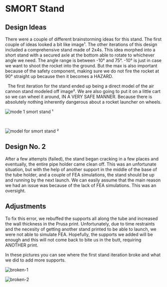 



# SMORT Stand
## Design Ideas


There were a couple of different brainstorming ideas for this stand. The first couple of ideas looked a bit like image¹. The other iterations of this design included a comprehensive stand made of 2x4s. This idea morphed into a short stand with a secured axle at the bottom able to rotate to whichever angle we need. The angle range is between -10° and 75°. -10° is just in case we want to shoot the rocket into the ground. But the max is also important because of the safety component, making sure we do not fire the rocket at 90° straight up because then it becomes a HAZARD. 


&nbsp;
The first iteration for the stand ended up being a direct model of the air cannon stand modeled off image². We are also going to put it on a little cart so we can wheel it around, IN A VERY SAFE MANNER. Because there is absolutely nothing inherently dangerous about a rocket launcher on wheels.

![mode 1 smort stand](https://github.com/Pweder69/SMORT/assets/112962114/2399ef9b-2cfa-4fbe-a669-7ecdeb2607ae)
¹

&nbsp;

![model for smort stand](https://github.com/Pweder69/SMORT/assets/112962114/0563aa02-cb58-4b80-af9b-4fbd8360f276)
²

## Design No. 2

After a few attempts (failed), the stand began cracking in a few places and eventually, the entire pipe holder came clean off. This was an unfortunate situation, but with the help of another support in the middle of the base of the tube holder, and a couple of FEA simulations, the stand should be up and running by the next launch. We can easily assume that the main reason we had an issue was because of the lack of FEA simulations. This was an oversight. 


## Adjustments
To fix this error, we rebuffed the supports all along the tube and increased the wall thickness in the Prusa print. Unfortunately, due to time restraints and the necesity of getting another stand printed to be able to launch, we were not able to simulate FEA. Hopefully, the supports we added will be enough and this will not come back to bite us in the butt, requiring ANOTHER print. 

In these pictures you can see where the first stand iteration broke and what we did to add more supports.

![broken-1](https://github.com/Pweder69/SMORT/blob/5f68a7ffc30c6912717af6a4a2e1791e5784bd08/Documentation/Images/Images/brokensmortstand1.jpg)

![broken-2](https://github.com/Pweder69/SMORT/blob/5f68a7ffc30c6912717af6a4a2e1791e5784bd08/Documentation/Images/Images/brokensmortstand2.jpg)
